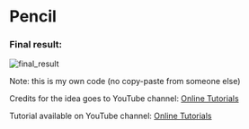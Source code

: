 <h1>Pencil</h1>
<h3>Final result:</h3>

![final_result](https://user-images.githubusercontent.com/31028022/49541886-b2240a00-f8dc-11e8-9c56-a9f8ff3d1f10.png)


Note: this is my own code (no copy-paste from someone else)

Credits for the idea goes to YouTube channel: <a href="https://www.youtube.com/channel/UCbwXnUipZsLfUckBPsC7Jog" target="_blank">Online Tutorials</a>

Tutorial available on YouTube channel: <a href="https://www.youtube.com/channel/UCbwXnUipZsLfUckBPsC7Jog" target="_blank">Online Tutorials</a>
